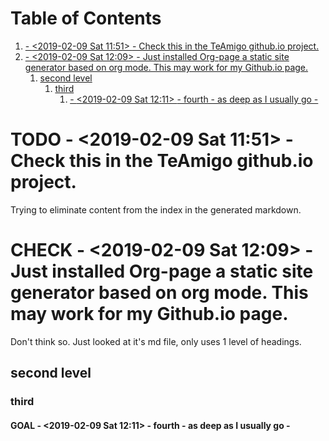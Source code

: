 
# Table of Contents

1.  [- <span class="timestamp-wrapper"><span class="timestamp">&lt;2019-02-09 Sat 11:51&gt; </span></span> - Check this in the TeAmigo github.io project.](#org3cc4a9c)
2.  [- <span class="timestamp-wrapper"><span class="timestamp">&lt;2019-02-09 Sat 12:09&gt; </span></span> - Just installed Org-page a static site generator based on org mode. This may work for my Github.io page.](#orgf610b9c)
    1.  [second level](#orgce1e122)
        1.  [third](#org0a6cdf2)
            1.  [- <span class="timestamp-wrapper"><span class="timestamp">&lt;2019-02-09 Sat 12:11&gt; </span></span> - fourth - as deep as I usually go -](#orgfa10bcb)


<a id="org3cc4a9c"></a>

# TODO - <span class="timestamp-wrapper"><span class="timestamp">&lt;2019-02-09 Sat 11:51&gt; </span></span> - Check this in the TeAmigo github.io project.

Trying to eliminate content from the index in the generated markdown.


<a id="orgf610b9c"></a>

# CHECK - <span class="timestamp-wrapper"><span class="timestamp">&lt;2019-02-09 Sat 12:09&gt; </span></span> - Just installed Org-page a static site generator based on org mode. This may work for my Github.io page.

Don't think so. Just looked at it's md file, only uses 1 level of headings.


<a id="orgce1e122"></a>

## second level


<a id="org0a6cdf2"></a>

### third


<a id="orgfa10bcb"></a>

#### GOAL - <span class="timestamp-wrapper"><span class="timestamp">&lt;2019-02-09 Sat 12:11&gt; </span></span> - fourth - as deep as I usually go -

